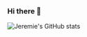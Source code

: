 ### Hi there 👋

<!--
**jlecomte-IED/jlecomte-IED** is a ✨ _special_ ✨ repository because its `README.md` (this file) appears on your GitHub profile.

Here are some ideas to get you started:

- 🔭 I’m currently working on ...
- 🌱 I’m currently learning ...
- 👯 I’m looking to collaborate on ...
- 🤔 I’m looking for help with ...
- 💬 Ask me about ...
- 📫 How to reach me: ...
- 😄 Pronouns: ...
- ⚡ Fun fact: ...
-->



![Jeremie's GitHub stats](https://github-readme-stats.vercel.app/api?username=jlecomte-IED&count_private=true)
